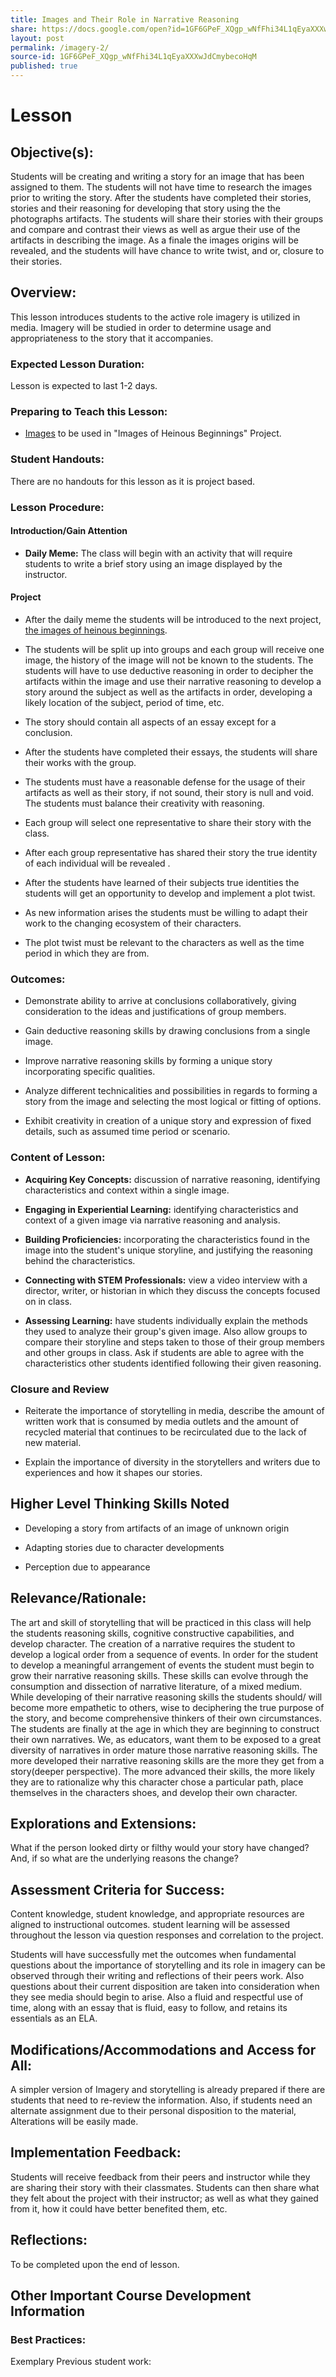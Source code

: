 ```yaml
---
title: Images and Their Role in Narrative Reasoning
share: https://docs.google.com/open?id=1GF6GPeF_XQgp_wNfFhi34L1qEyaXXXwJdCmybecoHqM
layout: post
permalink: /imagery-2/
source-id: 1GF6GPeF_XQgp_wNfFhi34L1qEyaXXXwJdCmybecoHqM
published: true
---
```

# Lesson

## Objective(s):

Students will be creating and writing a story for an image that has been assigned to them. The students will not have time to research the images prior to writing the story. After the students have completed their stories, stories and their reasoning for developing that story using the the photographs artifacts. The students will share their stories with their groups and compare and contrast their views as well as argue their use of the artifacts in describing the image. As a finale the images origins will be revealed, and the students will have chance to write twist, and or, closure to their stories.

## Overview:

This lesson introduces students to the active role imagery is utilized in media. Imagery will be studied in order to determine usage and appropriateness to the story that it accompanies.

### Expected Lesson Duration:

Lesson is expected to last 1-2 days.

### Preparing to Teach this Lesson:

- [Images](http://www.historyinorbit.com/13-children-who-grew-up-to-be-the-most-evil-humans-in-the-world/) to be used in "Images of Heinous Beginnings" Project.

### Student Handouts:

There are no handouts for this lesson as it is project based.

### Lesson Procedure:

#### Introduction/Gain Attention

-  **Daily Meme:** The class will begin with an activity that will require students to write a brief story using an image displayed by the instructor.

#### Project

-   After the daily meme the students will be introduced to the next project, [the images of heinous beginnings](http://www.historyinorbit.com/13-children-who-grew-up-to-be-the-most-evil-humans-in-the-world/).

  

-   The students will be split up into groups and each group will receive one image, the history of the image will not be known to the students. The students will have to use deductive reasoning in order to decipher the artifacts within the image and use their narrative reasoning to develop a story around the subject as well as the artifacts in order, developing a likely location of the subject, period of time, etc.

  

-   The story should contain all aspects of an essay except for a conclusion.

  

-   After the students have completed their essays, the students will share their works with the group.

  

-   The students must have a reasonable defense for the usage of their artifacts as well as their story, if not sound, their story is null and void. The students must balance their creativity with reasoning.

  

-   Each group will select one representative to share their story with the class.

  

-   After each group representative has shared their story the true identity of each individual will be revealed .

  

-   After the students have learned of their subjects true identities the students will get an opportunity to develop and implement a plot twist.

  

-   As new information arises the students must be willing to adapt their work to the changing ecosystem of their characters.

  

-   The plot twist must be relevant to the characters as well as the time period in which they are from.

### Outcomes:

-   Demonstrate ability to arrive at conclusions collaboratively, giving consideration to the ideas and justifications of group members.

  

-   Gain deductive reasoning skills by drawing conclusions from a single image.

  

-   Improve narrative reasoning skills by forming a unique story incorporating specific qualities.

  

-   Analyze different technicalities and possibilities in regards to forming a story from the image and selecting the most logical or fitting of options.

  

-   Exhibit creativity in creation of a unique story and expression of fixed details, such as assumed time period or scenario.

### Content of Lesson:

- **Acquiring Key Concepts:** discussion of narrative reasoning, identifying characteristics and context within a single image.

- **Engaging in Experiential Learning:** identifying characteristics and context of a given image via narrative reasoning and analysis.

- **Building Proficiencies:** incorporating the characteristics found in the image into the student's unique storyline, and justifying the reasoning behind the characteristics.

- **Connecting with STEM Professionals:** view a video interview with a director, writer, or historian in which they discuss the concepts focused on in class.

- **Assessing Learning:** have students individually explain the methods they used to analyze their group's given image. Also allow groups to compare their storyline and steps taken to those of their group members and other groups in class. Ask if students are able to agree with the characteristics other students identified following their given reasoning.

### Closure and Review

  

-   Reiterate the importance of storytelling in media, describe the amount of written work that is consumed by media outlets and the amount of recycled material that continues to be recirculated due to the lack of new material.

  

-   Explain the importance of diversity in the storytellers and writers due to experiences and how it shapes our stories.

  

## Higher Level Thinking Skills Noted

  

-   Developing a story from artifacts of an image of unknown origin

  

-   Adapting stories due to character developments

  

-   Perception due to appearance

  

## Relevance/Rationale:

The art and skill of storytelling that will be practiced in this class will help the students reasoning skills, cognitive constructive capabilities, and develop character. The creation of a narrative requires the student to develop a logical order from a sequence of events. In order for the student to develop a meaningful arrangement of events the student must begin to grow their narrative reasoning skills. These skills can evolve through the consumption and dissection of narrative literature, of a mixed medium. While developing of their narrative reasoning skills the students should/ will become more empathetic to others, wise to deciphering the true purpose of the story, and become comprehensive thinkers of their own circumstances. The students are finally at the age in which they are beginning to construct their own narratives. We, as educators, want them to be exposed to a great diversity of narratives in order mature those narrative reasoning skills. The more developed their narrative reasoning skills are the more they get from a story(deeper perspective). The more advanced their skills, the more likely they are to rationalize why this character chose a particular path, place themselves in the characters shoes, and develop their own character.

## Explorations and Extensions:

What if the person looked dirty or filthy would your story have changed? And, if so what are the underlying reasons the change?

## Assessment Criteria for Success:

Content knowledge, student knowledge, and appropriate resources are aligned to instructional outcomes. student learning will be assessed throughout the lesson via question responses and correlation to the project.

Students will have successfully met the outcomes when fundamental questions about the importance of storytelling and its role in imagery can be observed through their writing and reflections of their peers work. Also questions about their current disposition are taken into consideration when they see media should begin to arise. Also a fluid and respectful use of time, along with an essay that is fluid, easy to follow, and retains its essentials as an ELA.

## Modifications/Accommodations and Access for All:

A simpler version of Imagery and storytelling is already prepared if there are students that need to re-review the information. Also, if students need an alternate assignment due to their personal disposition to the material, Alterations will be easily made.

## Implementation Feedback:

Students will receive feedback from their peers and instructor while they are sharing their story with their classmates. Students can then share what they felt about the project with their instructor; as well as what they gained from it, how it could have better benefited them, etc.

## Reflections:

To be completed upon the end of lesson.

## Other Important Course Development Information

### Best Practices:

Exemplary Previous student work:

